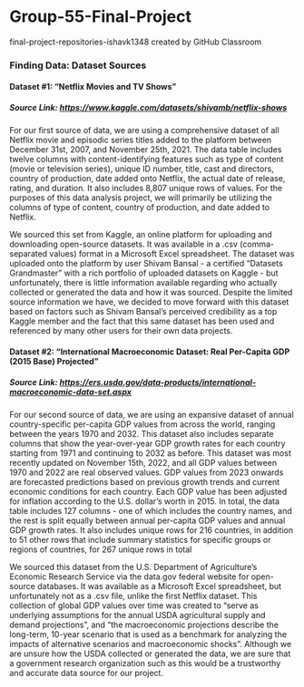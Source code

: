 # Group-55-Final-Project
final-project-repositories-ishavk1348 created by GitHub Classroom

### Finding Data: Dataset Sources

#### Dataset #1: “Netflix Movies and TV Shows”
##### Source Link: https://www.kaggle.com/datasets/shivamb/netflix-shows

For our first source of data, we are using a comprehensive dataset of all Netflix movie and episodic series titles added to the platform between December 31st, 2007, and November 25th, 2021. The data table includes twelve columns with content-identifying features such as type of content (movie or television series), unique ID number, title, cast and directors, country of production, date added onto Netflix, the actual date of release, rating, and duration. It also includes 8,807 unique rows of values. For the purposes of this data analysis project, we will primarily be utilizing the columns of type of content, country of production, and date added to Netflix.

We sourced this set from Kaggle, an online platform for uploading and downloading open-source datasets. It was available in a .csv (comma-separated values) format in a Microsoft Excel spreadsheet. The dataset was uploaded onto the platform by user Shivam Bansal - a certified “Datasets Grandmaster” with a rich portfolio of uploaded datasets on Kaggle - but unfortunately, there is little information available regarding who actually collected or generated the data and how it was sourced. Despite the limited source information we have, we decided to move forward with this dataset based on factors such as Shivam Bansal’s perceived credibility as a top Kaggle member and the fact that this same dataset has been used and referenced by many other users for their own data projects. 

#### Dataset #2: “International Macroeconomic Dataset: Real Per-Capita GDP (2015 Base) Projected”
##### Source Link: https://ers.usda.gov/data-products/international-macroeconomic-data-set.aspx

For our second source of data, we are using an expansive dataset of annual country-specific per-capita GDP values from across the world, ranging between the years 1970 and 2032. This dataset also includes separate columns that show the year-over-year GDP growth rates for each country starting from 1971 and continuing to 2032 as before. This dataset was most recently updated on November 15th, 2022, and all GDP values between 1970 and 2022 are real observed values. GDP values from 2023 onwards are forecasted predictions based on previous growth trends and current economic conditions for each country. Each GDP value has been adjusted for inflation according to the U.S. dollar’s worth in 2015. In total, the data table includes 127 columns - one of which includes the country names, and the rest is split equally between annual per-capita GDP values and annual GDP growth rates. It also includes unique rows for 216 countries, in addition to 51 other rows that include summary statistics for specific groups or regions of countries, for 267 unique rows in total

We sourced this dataset from the U.S. Department of Agriculture’s Economic Research Service via the data.gov federal website for open-source databases. It was available as a Microsoft Excel spreadsheet, but unfortunately not as a .csv file, unlike the first Netflix dataset. This collection of global GDP values over time was created to “serve as underlying assumptions for the annual USDA agricultural supply and demand projections”, and “the macroeconomic projections describe the long-term, 10-year scenario that is used as a benchmark for analyzing the impacts of alternative scenarios and macroeconomic shocks”. Although we are unsure how the USDA collected or generated the data, we are sure that a government research organization such as this would be a trustworthy and accurate data source for our project.
